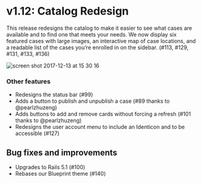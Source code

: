 # v1.12: Catalog Redesign

This release redesigns the catalog to make it easier to see what cases are available and to find one that meets your needs. We now display six featured cases with large images, an interactive map of case locations, and a readable list of the cases you’re enrolled in on the sidebar. (#113, #129, #131, #133, #136)

![screen shot 2017-12-13 at 15 30 16](https://user-images.githubusercontent.com/4642599/33961155-fee45830-e01a-11e7-856e-e6cdf34f7f46.png)

### Other features

* Redesigns the status bar (#99)
* Adds a button to publish and unpublish a case (#89 thanks to @pearlzhuzeng)
* Adds buttons to add and remove cards without forcing a refresh (#101 thanks to @pearlzhuzeng)
* Redesigns the user account menu to include an Identicon and to be accessible (#127)

## Bug fixes and improvements

* Upgrades to Rails 5.1 (#100)
* Rebases our Blueprint theme (#140)
